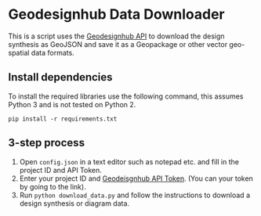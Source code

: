 # Geodesignhub Data Downloader

This is a script uses the [Geodesignhub API](https://www.geodesignhub.com/api/) to download the design synthesis as GeoJSON and save it as a Geopackage or other vector geo-spatial data formats.

## Install dependencies

To install the required libraries use the following command, this assumes Python 3 and is not tested on Python 2.

```
pip install -r requirements.txt
```

## 3-step process

1. Open ```config.json``` in a text editor such as notepad etc. and fill in the project ID and API Token.
2. Enter your project ID and [Geodeisgnhub API Token](https://www.geodesignhub.com/api/token). (You can your token by going to the link).
3. Run ```python download_data.py``` and follow the instructions to download a design synthesis or diagram data.
